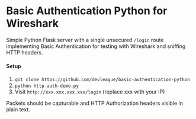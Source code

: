 # Basic Authentication Python for Wireshark
Simple Python Flask server with a single unsecured `/login` route implementing Basic Authentication for testing with Wireshark and sniffing HTTP headers.

#### Setup
1. `git clone https://github.com/devleague/basic-authentication-python`
1. `python http-auth-demo.py`
1. Visit `http://xxx.xxx.xxx.xxx/login` (replace xxx with your IP)

Packets should be capturable and HTTP Authorization headers visible in plain text.
